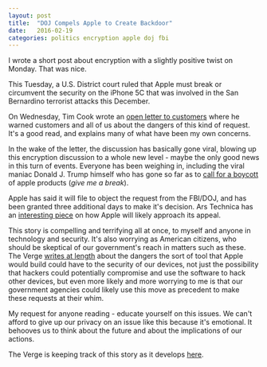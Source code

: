 ```yaml
---
layout: post
title:  "DOJ Compels Apple to Create Backdoor"
date:   2016-02-19
categories: politics encryption apple doj fbi
---
```

I wrote a short post about encryption with a slightly positive twist on Monday.  That was nice.

This Tuesday, a U.S. District court ruled that Apple must break or circumvent the security on the iPhone 5C that was involved in the San Bernardino terrorist attacks this December.

On Wednesday, Tim Cook wrote an [open letter to customers](apple.com/customer-letter) where he warned customers and all of us about the dangers of this kind of request.  It's a good read, and explains many of what have been my own concerns.

In the wake of the letter, the discussion has basically gone viral, blowing up this encryption discussion to a whole new level - maybe the only good news in this turn of events.  Everyone has been weighing in, including the viral maniac Donald J. Trump himself who has gone so far as to [call for a boycott](http://www.theverge.com/2016/2/19/11071684/donald-trump-apple-boycott-encryption-iphone/in/10800347) of apple products (*give me a break*).

Apple has said it will file to object the request from the FBI/DOJ, and has been granted three additional days to make it's decision.  Ars Technica has an [interesting piece](http://arstechnica.com/tech-policy/2016/02/how-apple-will-fight-the-doj-in-iphone-backdoor-crypto-case/) on how Apple will likely approach its appeal.

This story is compelling and terrifying all at once, to myself and anyone in technology and security.  It's also worrying as American citizens, who should be skeptical of our government's reach in matters such as these.  The Verge [writes at length](http://www.theverge.com/2016/2/19/11064054/apple-fbi-lockscreen-encryption-passcode-backdoor/in/10800347) about the dangers the sort of tool that Apple would build could have to the security of our devices, not just the possibility that hackers could potentially compromise and use the software to hack other devices, but even more likely and more worrying to me is that our government agencies could likely use this move as precedent to make these requests at their whim.

My request for anyone reading - educate yourself on this issues.  We can't afford to give up our privacy on an issue like this because it's emotional.  It behooves us to think about the future and about the implications of our actions.

The Verge is keeping track of this story as it develops [here](http://www.theverge.com/2016/2/17/11036306/apple-fbi-iphone-encryption-backdoor-tim-cook).
